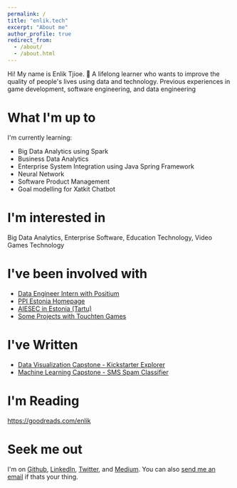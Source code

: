 ```yaml
---
permalink: /
title: "enlik.tech"
excerpt: "About me"
author_profile: true
redirect_from: 
  - /about/
  - /about.html
---
```


Hi! My name is Enlik Tjioe. 👋
A lifelong learner who wants to improve the quality of people's lives using data and technology. Previous
experiences in game development, software engineering, and data engineering

# What I'm up to

I'm currently learning:

- Big Data Analytics using Spark
- Business Data Analytics
- Enterprise System Integration using Java Spring Framework
- Neural Network
- Software Product Management
- Goal modelling for Xatkit Chatbot



# I'm interested in

Big Data Analytics, Enterprise Software, Education Technology, Video Games Technology



# I've been involved with

- [Data Engineer Intern with Positium](https://www.positium.com/research/positium-data-mediator)                    
- [PPI Estonia Homepage](http://estonia.ppi.id/)                    
- [AIESEC in Estonia (Tartu)](https://aiesec.ee/)                    
- [Some Projects with Touchten Games](https://enlikstefanus.wixsite.com/enliktjioe)



# I've Written

- [Data Visualization Capstone - Kickstarter Explorer](https://rpubs.com/enlik/kickstarter)                    
- [Machine Learning Capstone - SMS Spam Classifier](https://rpubs.com/enlik/ml_capstone)



# I'm Reading

https://goodreads.com/enlik



# Seek me out

I'm on [Github](https://github.com/enliktjioe), [LinkedIn](https://www.linkedin.com/in/enlik/), [Twitter](https://twitter.com/enlik), and [Medium](https://medium.com/@enliktjioe). You can also [send me an email](mailto:enlik.estonia@gmail.com) if thats your thing.